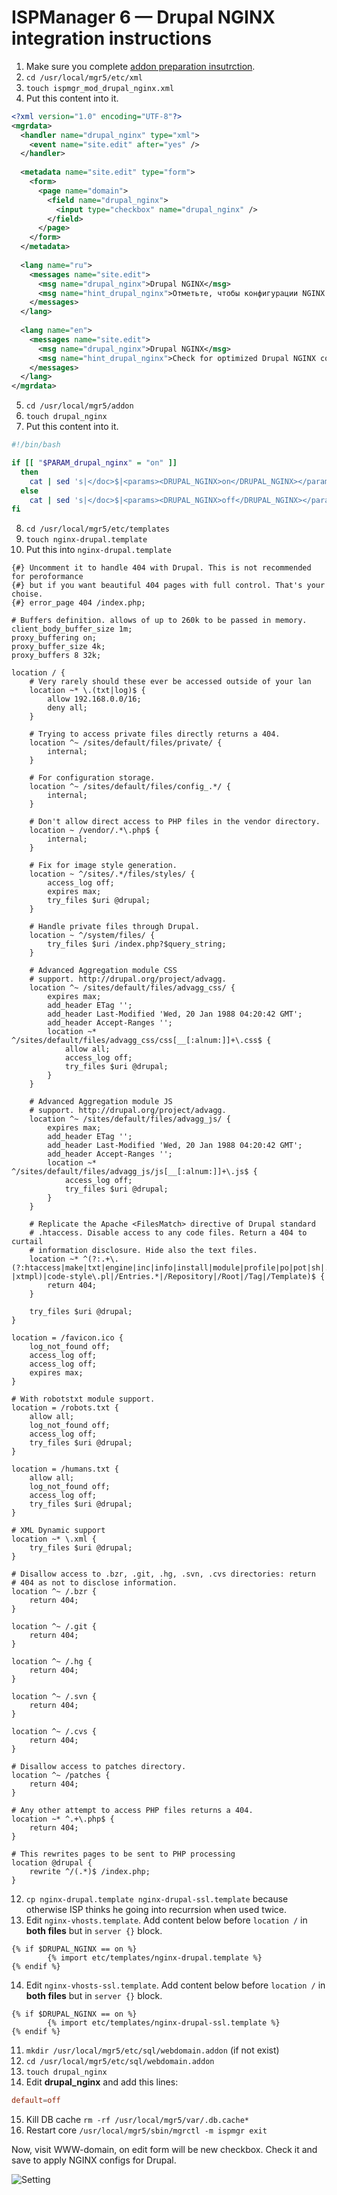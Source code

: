 # ISPManager 6 — Drupal NGINX integration instructions

1. Make sure you complete [addon preparation insutrction](addon-prepare.md).
2. `cd /usr/local/mgr5/etc/xml`
3. `touch ispmgr_mod_drupal_nginx.xml`
4. Put this content into it.

```xml
<?xml version="1.0" encoding="UTF-8"?>
<mgrdata>
  <handler name="drupal_nginx" type="xml">
    <event name="site.edit" after="yes" />
  </handler>
  
  <metadata name="site.edit" type="form">
    <form>
      <page name="domain">
        <field name="drupal_nginx">
          <input type="checkbox" name="drupal_nginx" />
        </field>
      </page>
    </form>
  </metadata>
  
  <lang name="ru">
    <messages name="site.edit">
      <msg name="drupal_nginx">Drupal NGINX</msg>
      <msg name="hint_drupal_nginx">Отметьте, чтобы конфигурации NGINX были оптимизированы под Drupal.</msg>
    </messages>
  </lang>
  
  <lang name="en">
    <messages name="site.edit">
      <msg name="drupal_nginx">Drupal NGINX</msg>
      <msg name="hint_drupal_nginx">Check for optimized Drupal NGINX config.</msg>
    </messages>
  </lang>
</mgrdata>
```

5. `cd /usr/local/mgr5/addon`
6. `touch drupal_nginx`
7. Put this content into it.

```bash
#!/bin/bash

if [[ "$PARAM_drupal_nginx" = "on" ]]
  then
    cat | sed 's|</doc>$|<params><DRUPAL_NGINX>on</DRUPAL_NGINX></params></doc>|'
  else
    cat | sed 's|</doc>$|<params><DRUPAL_NGINX>off</DRUPAL_NGINX></params></doc>|'
fi
```

8. `cd /usr/local/mgr5/etc/templates`
9. `touch nginx-drupal.template`
10. Put this into `nginx-drupal.template`

```nginx
{#} Uncomment it to handle 404 with Drupal. This is not recommended for peroformance
{#} but if you want beautiful 404 pages with full control. That's your choise.
{#} error_page 404 /index.php;

# Buffers definition. allows of up to 260k to be passed in memory.
client_body_buffer_size 1m;
proxy_buffering on;
proxy_buffer_size 4k;
proxy_buffers 8 32k;

location / {
    # Very rarely should these ever be accessed outside of your lan
    location ~* \.(txt|log)$ {
        allow 192.168.0.0/16;
        deny all;
    }

    # Trying to access private files directly returns a 404.
    location ^~ /sites/default/files/private/ {
        internal;
    }

    # For configuration storage.
    location ^~ /sites/default/files/config_.*/ {
        internal;
    }

    # Don't allow direct access to PHP files in the vendor directory.
    location ~ /vendor/.*\.php$ {
        internal;
    }

    # Fix for image style generation.
    location ~ ^/sites/.*/files/styles/ {
        access_log off;
        expires max;
        try_files $uri @drupal;
    }

    # Handle private files through Drupal.
    location ~ ^/system/files/ {
        try_files $uri /index.php?$query_string;
    }

    # Advanced Aggregation module CSS
    # support. http://drupal.org/project/advagg.
    location ^~ /sites/default/files/advagg_css/ {
        expires max;
        add_header ETag '';
        add_header Last-Modified 'Wed, 20 Jan 1988 04:20:42 GMT';
        add_header Accept-Ranges '';
        location ~* ^/sites/default/files/advagg_css/css[__[:alnum:]]+\.css$ {
            allow all;
            access_log off;
            try_files $uri @drupal;
        }
    }

    # Advanced Aggregation module JS
    # support. http://drupal.org/project/advagg.
    location ^~ /sites/default/files/advagg_js/ {
        expires max;
        add_header ETag '';
        add_header Last-Modified 'Wed, 20 Jan 1988 04:20:42 GMT';
        add_header Accept-Ranges '';
        location ~* ^/sites/default/files/advagg_js/js[__[:alnum:]]+\.js$ {
            access_log off;
            try_files $uri @drupal;
        }
    }

    # Replicate the Apache <FilesMatch> directive of Drupal standard
    # .htaccess. Disable access to any code files. Return a 404 to curtail
    # information disclosure. Hide also the text files.
    location ~* ^(?:.+\.(?:htaccess|make|txt|engine|inc|info|install|module|profile|po|pot|sh|.*sql|test|theme|tpl(?:\.php)?|xtmpl)|code-style\.pl|/Entries.*|/Repository|/Root|/Tag|/Template)$ {
        return 404;
    }

    try_files $uri @drupal;
}

location = /favicon.ico {
    log_not_found off;
    access_log off;
    access_log off;
    expires max;
}

# With robotstxt module support.
location = /robots.txt {
    allow all;
    log_not_found off;
    access_log off;
    try_files $uri @drupal;
}

location = /humans.txt {
    allow all;
    log_not_found off;
    access_log off;
    try_files $uri @drupal;
}

# XML Dynamic support
location ~* \.xml {
    try_files $uri @drupal;
}

# Disallow access to .bzr, .git, .hg, .svn, .cvs directories: return
# 404 as not to disclose information.
location ^~ /.bzr {
    return 404;
}

location ^~ /.git {
    return 404;
}

location ^~ /.hg {
    return 404;
}

location ^~ /.svn {
    return 404;
}

location ^~ /.cvs {
    return 404;
}

# Disallow access to patches directory.
location ^~ /patches {
    return 404;
}

# Any other attempt to access PHP files returns a 404.
location ~* ^.+\.php$ {
    return 404;
}

# This rewrites pages to be sent to PHP processing
location @drupal {
    rewrite ^/(.*)$ /index.php;
}
```
12. `cp nginx-drupal.template nginx-drupal-ssl.template` because otherwise ISP thinks he going into recurrsion when used twice.
13. Edit `nginx-vhosts.template`. Add content below before `location /` in **both files** but in `server {}` block.

```nginx
{% if $DRUPAL_NGINX == on %}
        {% import etc/templates/nginx-drupal.template %}
{% endif %}
```
14. Edit `nginx-vhosts-ssl.template`. Add content below before `location /` in **both files** but in `server {}` block.

```nginx
{% if $DRUPAL_NGINX == on %}
        {% import etc/templates/nginx-drupal-ssl.template %}
{% endif %}
```

11. `mkdir /usr/local/mgr5/etc/sql/webdomain.addon` (if not exist)
12. `cd /usr/local/mgr5/etc/sql/webdomain.addon`
13. `touch drupal_nginx`
14. Edit **drupal_nginx** and add this lines:

```conf
default=off
```

15. Kill DB cache `rm -rf /usr/local/mgr5/var/.db.cache*`
16. Restart core `/usr/local/mgr5/sbin/mgrctl -m ispmgr exit`

Now, visit WWW-domain, on edit form will be new checkbox. Check it and save to apply NGINX configs for Drupal.

![Setting](https://i.imgur.com/w1MT0Fr.png)
